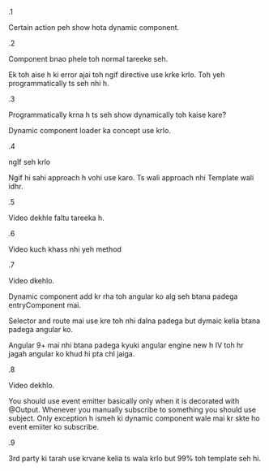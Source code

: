 .1

Certain action peh show hota dynamic component.


.2

Component bnao phele toh normal tareeke seh.

Ek toh aise h ki error ajai toh ngif directive use krke krlo.
Toh yeh programmatically ts seh nhi h.


.3

Programmatically krna h ts seh show dynamically toh kaise kare?

Dynamic component loader ka concept use krlo.


.4

ngIf seh krlo

Ngif hi sahi approach h vohi use karo. Ts wali approach nhi Template wali idhr.


.5

Video dekhle faltu tareeka h.


.6

Video kuch khass nhi yeh method


.7

Video dkehlo.

Dynamic component add kr rha toh angular ko alg seh btana padega entryComponent mai.

Selector and route mai use kre toh nhi dalna padega but dymaic kelia btana padega angular ko.

Angular 9+ mai nhi btana padega kyuki angular engine new h IV toh hr jagah angular ko khud hi pta chl jaiga.



.8

Video dekhlo.

You should use event emitter basically only when it is decorated with @Output. Whenever you manually subscribe to something you should use subject. Only exception h ismeh ki dynamic component wale mai kr skte ho event emiiter ko subscribe.


.9

3rd party ki tarah use krvane kelia ts wala krlo but 99% toh template seh hi.
